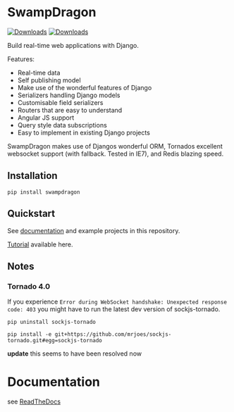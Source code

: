 SwampDragon
===========

[![Downloads](https://pypip.in/download/SwampDragon/badge.svg?style=flat&?period=month)](https://pypi.python.org/pypi/SwampDragon/)
[![Downloads](https://pypip.in/py_versions/SwampDragon/badge.svg?style=flat&)](https://pypi.python.org/pypi/SwampDragon/)

Build real-time web applications with Django.

Features:

*  Real-time data
*  Self publishing model
*  Make use of the wonderful features of Django
*  Serializers handling Django models
*  Customisable field serializers
*  Routers that are easy to understand
*  Angular JS support
*  Query style data subscriptions
*  Easy to implement in existing Django projects


SwampDragon makes use of Djangos wonderful ORM, Tornados excellent websocket support (with fallback. Tested in IE7), and
Redis blazing speed.

## Installation

    pip install swampdragon
    
   
## Quickstart

See [documentation](http://swamp-dragon.readthedocs.org) and example projects in this repository.

[Tutorial](http://jonashagstedt.github.io/swampdragon/) available here.

## Notes

### Tornado 4.0
If you experience ```Error during WebSocket handshake: Unexpected response code: 403``` you might have to run 
the latest dev version of sockjs-tornado.

```pip uninstall sockjs-tornado```


```pip install -e git+https://github.com/mrjoes/sockjs-tornado.git#egg=sockjs-tornado```


**update** this seems to have been resolved now



# Documentation

see [ReadTheDocs](http://swamp-dragon.readthedocs.org)

